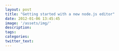 ```yaml
---
layout: post
title: "Getting started with a new node.js editor"
date: 2012-01-06 13:45:45
image: '/assets/img/'
description:
tags:
categories:
twitter_text:
---
```

